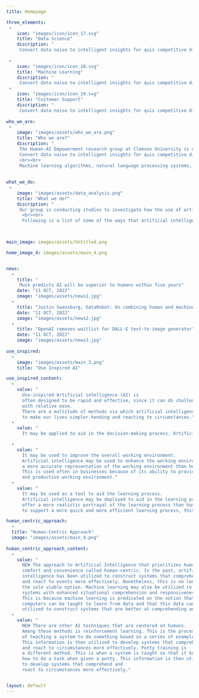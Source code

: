```yaml
---
title: Homepage

three_elements:
 -
    icon: "images/icon/icon_17.svg"
    title: "Data Science"
    discription: "
     Convert data noise to intelligent insights for quis competitive differentiation."
   
 -
    icon: "images/icon/icon_18.svg"
    title: "Machine Learning"
    discription: "
     Convert data noise to intelligent insights for quis competitive differentiation."
 -
    icon: "images/icon/icon_19.svg"
    title: "Customer Support"
    discription: "
     Convert data noise to intelligent insights for quis competitive differentiation."
     
who_we_are:
 -
    image: "images/assets/who_we_are.png"
    title: "Who we are?"
    discription: "
     The Human-AI Empowerment research group at Clemson University is one of the few research organizations in the world whose only objective is the            advancement and application of artificial intelligence on a worldwide scale.Our research is based on the development of what is known as human-            centered computing,which is designed to be helpful to people in both an effective and efficient manner.
     Convert data noise to intelligent insights for quis competitive differentiation.
     <br><br>
     Machine learning algorithms, natural language processing systems, and deep learning systems are just some of the AI-related research tools that our        team of researchers has begun developing and is now in the process of building. We are developing AI-based software and solutions that have the            potential to be used in a wide range of fields, such as the medical field, the educational system, and the corporate world."
     
     
what_we_do:
 -
    image: "images/assets/data_analysis.png"
    title: "What we do?"
    discription: "
     Our group is conducting studies to investigate how the use of artificial intelligence might be put to work to enhance the performance of human             activities. We seek to use artificial intelligence in a variety of different ways to increase the efficiency of human work, and some of those ways         include machine learning, natural language processing, and other types of technologies that fall under the umbrella of artificial intelligence. We          are also interested in the use of machine learning to enhance the accuracy of work performed by humans. This may be accomplished through                  identifying patterns of data consumption, such as trends and patterns, as well as by instructing computers to have a greater understanding of human       feelings. In addition to this, they want to implement technologies that use artificial intelligence in the hopes of increasing the accuracy of human        decision- making. This will be accomplished through gaining an understanding of how to recognize patterns and patterns of use within data, as well       as by instructing computers to make judgments that are more accurately based on data.
      <br><br>
      Following is a list of some of the ways that artificial intelligence technology is being used to make human work more efficient Finding patterns in        data,as well as patterns of use in data, and teaching computers to understand human emotions more correctly are both examples of applications for          machine learning.The accuracy of human judgements and the activities that need human involvement will both benefit from this. The use of natural         language processing allows computers to improve their comprehension of human language and their ability to reach more accurate conclusions. This            will help to enhance the efficiency of human activities such as doing business, engaging in marketing, and making decisions."
             


main_image: images/assets/Untitled.png

home_image_4: images/assets/main_4.png


news:
  -
    title: "
     Musk predicts AI will be superior to humans within five years"
    date: "11 OCT, 2022"
    image: "images/assets/news1.jpg"
  -
    title: "Justin Swansburg, DataRobot: On combining human and machine intelligence"
    date: "11 OCT, 2022"
    image: "images/assets/news2.jpg"
  -
    title: "OpenAI removes waitlist for DALL-E text-to-image generator"
    date: "11 OCT, 2022"
    image: "images/assets/news3.jpg"
    
use_inspired:
  -
    image: "images/assets/main_3.png"
    title: "Use Inspired AI"

use_inspired_content:
  -
    value: "
      Use-inspired Artificial intelligence (AI) is 
      often designed to be rapid and effective, since it can do challenging tasks
      with relative ease. 
      There are a multitude of methods via which artificial intelligence may be used
      to make our lives simpler.hending and reacting to circumstances."
  -
    value: "
      It may be applied to aid in the decision-making process. Artificial intelligence may be advantageous to decision-making since it can deliver more         accurate responses than humans. As a technique of making judgments in a more rapid and efficient manner, this is used often in business contexts."

  -
    value: "
      It may be used to improve the overall working environment. 
      Artificial intelligence may be used to enhance the working environment since it can offer
      a more accurate representation of the working environment than humans.
      This is used often in businesses because of its ability to provide a more efficient
      and productive working environment."
  -
    value: "
      It may be used as a tool to aid the learning process.
      Artificial intelligence may be deployed to aid in the learning process since it may 
      offer a more realistic portrayal of the learning process than humans can. Due to its ability 
      to support a more quick and more efficient learning process, this is often used in business contexts."

human_centric_approach:
  -
  title: "Human-Centric Approach"
  image: "images/assets/main_4.png"
  
human_centric_approach_content:
  -
    value: "
      NEW The approach to Artificial Intelligence that prioritizes human
      comfort and convenience called human-centric. In the past, artificial 
      intelligence has been utilized to construct systems that comprehend 
      and react to events more effectively. Nonetheless, this is no longer
      the sole viable option. Machine learning may also be utilized to construct 
      systems with enhanced situational comprehension and responsiveness.
      This is because machine learning is predicated on the notion that 
      computers can be taught to learn from data and that this data can be
      utilized to construct systems that are better at comprehending and reacting to circumstances."
  -
    value: "
      NEW There are other AI techniques that are centered on humans.
      Among these methods is reinforcement learning. This is the process 
      of teaching a system to do something based on a series of examples. 
      This information is then utilized to develop systems that comprehend 
      and react to circumstances more effectively. Potty training is
      a different method. This is when a system is taught so that it knows 
      how to do a task when given a potty. This information is then utilized
      to develop systems that comprehend and 
      react to circumstances more effectively."


layout: default
---
```


